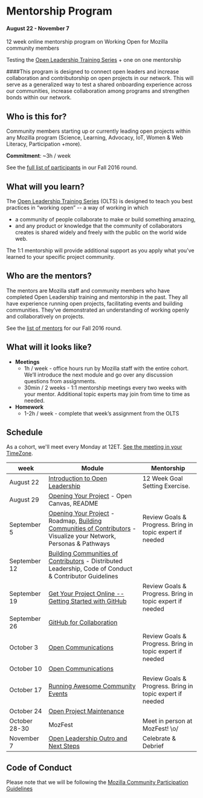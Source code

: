 # Mentorship Program
#### August 22 - November 7
12 week online mentorship program on Working Open for Mozilla community members

Testing the [Open Leadership Training Series](https://docs.google.com/document/d/1XCfmtvn6pV9Q20f5brbO6fkm7crfXcEXDF2nRsgo1o0/edit) + one on one mentorship


####This program is designed to connect open leaders and increase collaboration and contributorship on open projects in our network. This will serve as a generalized way to test a shared onboarding experience across our communities, increase collaboration among programs and strengthen bonds within our network.

## Who is this for?
Community members starting up or currently leading open projects within any Mozilla program (Science, Learning, Advocacy, IoT, Women & Web Literacy, Participation +more).

**Commitment**: ~3h / week

See the [full list of participants](https://github.com/MozillaFoundation/mentorship-program/blob/master/participants.md) in our Fall 2016 round.

## What will you learn?
The [Open Leadership Training Series](https://docs.google.com/document/d/1XCfmtvn6pV9Q20f5brbO6fkm7crfXcEXDF2nRsgo1o0/edit) (OLTS) is designed to teach you best practices in  “working open” -- a way of working in which
* a community of people collaborate to make or build something amazing,
* and any product or knowledge that the community of collaborators creates is shared widely and freely with the public on the world wide web.

The 1:1 mentorship will provide additional support as you apply what you’ve learned to your specific project community.

## Who are the mentors?
The mentors are Mozilla staff and community members who have completed Open Leadership training and mentorship in the past. They all have experience running open projects, facilitating events and building communities. They’ve demonstrated an understanding of working openly and collaboratively on projects.

See the [list of mentors](https://github.com/MozillaFoundation/mentorship-program/blob/master/mentors.md) for our Fall 2016 round.

## What will it looks like?
* **Meetings**
  * 1h / week - office hours run by Mozilla staff with the entire cohort. We’ll introduce the next module and go over any discussion questions from assignments.
  * 30min / 2 weeks - 1:1 mentorship meetings every two weeks with your mentor. Additional topic experts may join from time to time as needed.
* **Homework**
  * 1-2h / week - complete that week’s assignment from the OLTS

## Schedule

As a cohort, we'll meet every Monday at 12ET. [See the meeting in your TimeZone](http://arewemeetingyet.com/Toronto/2016-08-22/12:00/w/Project%20Mentorship).

week | Module | Mentorship
--- | --- | ---
August 22 | [Introduction to Open Leadership](https://drive.google.com/open?id=0BytjEIvMn7SRcWVpcF9SdFB3LTQ) | 12 Week Goal Setting Exercise.
August 29 | [Opening Your Project](https://drive.google.com/open?id=0BytjEIvMn7SRdmk4N2ViN0M3cEE) - Open Canvas, README
September 5 | [Opening Your Project](https://drive.google.com/open?id=0BytjEIvMn7SRdmk4N2ViN0M3cEE) - Roadmap, [Building Communities of Contributors](https://drive.google.com/folderview?id=0BytjEIvMn7SRbm1kZXZTWFZFTGs&usp=sharing) - Visualize your Network, Personas & Pathways | Review Goals & Progress. Bring in topic expert if needed
September 12 | [Building Communities of Contributors](https://drive.google.com/folderview?id=0BytjEIvMn7SRbm1kZXZTWFZFTGs&usp=sharing) - Distributed Leadership, Code of Conduct & Contributor Guidelines
September 19 | [Get Your Project Online -- Getting Started with GitHub](https://drive.google.com/open?id=0BytjEIvMn7SRNXVUVEFVTnVRZ0k) | Review Goals & Progress. Bring in topic expert if needed
September 26 | [GitHub for Collaboration](https://drive.google.com/open?id=0BytjEIvMn7SRVzR1bkc5RVZyNnM)
October 3 | [Open Communications](https://drive.google.com/open?id=0BytjEIvMn7SRWEQxelhLeERYbWs) | Review Goals & Progress. Bring in topic expert if needed
October 10 | [Open Communications](https://drive.google.com/open?id=0BytjEIvMn7SRWEQxelhLeERYbWs)
October 17 | [Running Awesome Community Events](https://drive.google.com/open?id=0BytjEIvMn7SRaldGRUJpTk5TQ1E) | Review Goals & Progress. Bring in topic expert if needed
October 24 | [Open Project Maintenance](https://drive.google.com/open?id=0BytjEIvMn7SRM0RVT3Z1NjctQ2s)
October 28-30 | MozFest | Meet in person at MozFest! \o/
November 7 | [Open Leadership Outro and Next Steps](https://drive.google.com/open?id=0BytjEIvMn7SRakRpYS1FaVY4RHc) | Celebrate & Debrief

## Code of Conduct

Please note that we will be following the [Mozilla Community Participation Guidelines](https://www.mozilla.org/en-US/about/governance/policies/participation/)
